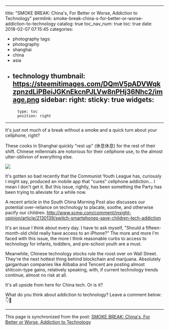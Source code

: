 
---
title: "SMOKE BREAK: China's, For Better or Worse, Addiction to Technology"
permlink: smoke-break-china-s-for-better-or-worse-addiction-to-technology
catalog: true
toc_nav_num: true
toc: true
date: 2018-02-07 07:15:45
categories:
- photography
tags:
- photography
- shanghai
- china
- asia
- technology
thumbnail: https://steemitimages.com/DQmV5pADVWqkzpnzdLiPBeiJGKnEkcnPJLVw8nPHj36Nhc2/image.png
sidebar:
    right:
        sticky: true
widgets:
    -
        type: toc
        position: right
---


It's just not much of a break without a smoke and a quick turn about your cellphone, right?

These cooks in Shanghai quickly "rest up" (休息休息) for the rest of their shift. Chinese millennials are notorious for their cellphone use, to the almost utter-oblivion of everything else.

![](https://steemitimages.com/DQmV5pADVWqkzpnzdLiPBeiJGKnEkcnPJLVw8nPHj36Nhc2/image.png)

It's gotten so bad recently that the Communist Youth League has, curiously I might say, produced an mobile app that "cures" cellphone addiction... I mean I don't get it. But this issue, rightly, has been something the Party has been trying to alleviate for a while now.

A recent article in the South China Morning Post also discusses our potential over-reliance on technology to placate, soothe, and otherwise pacify our children. http://www.scmp.com/comment/insight-opinion/article/2130139/switch-smartphones-save-children-tech-addiction

It's an issue I think about every day. I have to ask myself, "Should a fifteen-month-old child really have access to an iPhone?" The more and more I'm faced with this issue, the more I think reasonable curbs to access to technology for infants, toddlers, and pre-school youth are a must.

Meanwhile, Chinese technology stocks rule the roost over on Wall Street. They're the next hottest thing behind blockchain and marijuana. Absolutely gargantuan companies like Alibaba and Tencent are posting almost shitcoin-type gains, relatively speaking, with, if current technology trends continue, almost no risk at all.

It's all upside from here for China tech. Or is it?

What do you think about addiction to technology? Leave a comment below: 👇👀

- - -

This page is synchronized from the post: [SMOKE BREAK: China's, For Better or Worse, Addiction to Technology](https://steemit.com/@shanghaipreneur/smoke-break-china-s-for-better-or-worse-addiction-to-technology)
